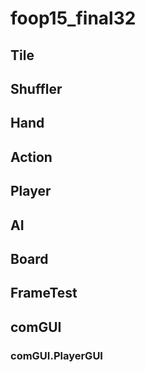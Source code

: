 # foop15_final32

## Tile
## Shuffler
## Hand
## Action
## Player
## AI
## Board
## FrameTest
## comGUI
### comGUI.PlayerGUI
